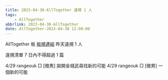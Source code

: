 ```yaml
---
title: 2023-04-30-AllTogether 違規 1 人
tags:
    - AllTogether
abbrlink: 2023-04-30-AllTogether
date: AllTogether-2023-04-30 12:00:00
---
```

AllTogether 板 [板規連結](https://www.ptt.cc/bbs/AllTogether/M.1643211430.A.5FB.html)
昨天違規 1 人
<!-- more -->

違規清單
7 日內不得超過 1 篇

4/29 rangeouk □ [徵男] 拋開金城武尋找新的可能
4/29 rangeouk □ [徵男] 一個新的可能